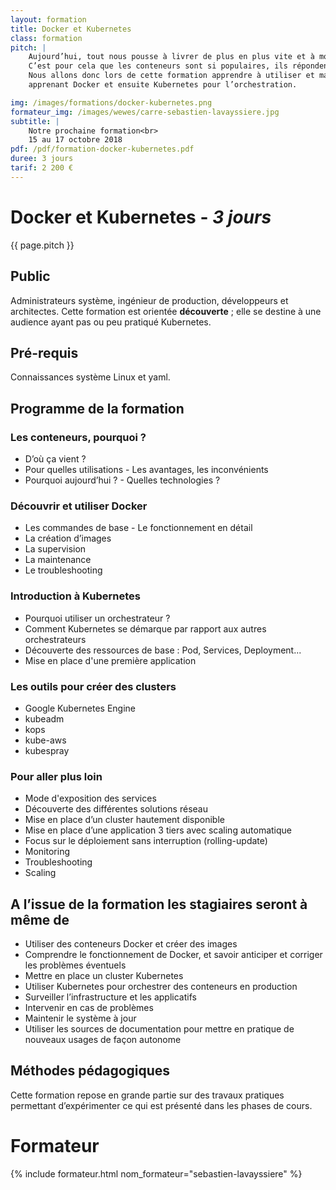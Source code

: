 ```yaml
---
layout: formation
title: Docker et Kubernetes
class: formation
pitch: |
    Aujourd’hui, tout nous pousse à livrer de plus en plus vite et à monter en charge le plus rapidement possible.
    C’est pour cela que les conteneurs sont si populaires, ils répondent bien à cette problématique.
    Nous allons donc lors de cette formation apprendre à utiliser et maintenir des conteneurs en production, d’abord en
    apprenant Docker et ensuite Kubernetes pour l’orchestration.

img: /images/formations/docker-kubernetes.png
formateur_img: /images/wewes/carre-sebastien-lavayssiere.jpg
subtitle: |
    Notre prochaine formation<br>
    15 au 17 octobre 2018
pdf: /pdf/formation-docker-kubernetes.pdf
duree: 3 jours
tarif: 2 200 €
---
```


# Docker et Kubernetes - *3 jours*


{{ page.pitch }}

## Public


Administrateurs système, ingénieur de production, développeurs et architectes.
Cette formation est orientée **découverte** ; elle se destine à une audience ayant pas ou peu pratiqué Kubernetes.

## Pré-requis


Connaissances système Linux et yaml.


## Programme de la formation


### Les conteneurs, pourquoi ?

* D’où ça vient ?
* Pour quelles utilisations - Les avantages, les inconvénients
* Pourquoi aujourd’hui ? - Quelles technologies ?


### Découvrir et utiliser Docker

* Les commandes de base - Le fonctionnement en détail
* La création d’images
* La supervision
* La maintenance
* Le troubleshooting

### Introduction à Kubernetes

* Pourquoi utiliser un orchestrateur ?
* Comment Kubernetes se démarque par rapport aux autres orchestrateurs
* Découverte des ressources de base : Pod, Services, Deployment...
* Mise en place d'une première application


### Les outils pour créer des clusters

* Google Kubernetes Engine
* kubeadm
* kops
* kube-aws
* kubespray

### Pour aller plus loin

* Mode d'exposition des services
* Découverte des différentes solutions réseau
* Mise en place d’un cluster hautement disponible
* Mise en place d’une application 3 tiers avec scaling automatique
* Focus sur le déploiement sans interruption (rolling-update)
* Monitoring
* Troubleshooting
* Scaling


## A l’issue de la formation les stagiaires seront à même de


* Utiliser des conteneurs Docker et créer des images
* Comprendre le fonctionnement de Docker, et savoir anticiper et corriger les problèmes éventuels
* Mettre en place un cluster Kubernetes
* Utiliser Kubernetes pour orchestrer des conteneurs en production
* Surveiller l’infrastructure et les applicatifs
* Intervenir en cas de problèmes
* Maintenir le système à jour
* Utiliser les sources de documentation pour mettre en pratique de nouveaux usages de façon autonome


## Méthodes pédagogiques

Cette formation repose en grande partie sur des travaux pratiques permettant d’expérimenter ce qui est présenté dans
les phases de cours.

# Formateur

{% include formateur.html nom_formateur="sebastien-lavayssiere" %}
